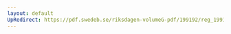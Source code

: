 ```yaml
---
layout: default
UpRedirect: https://pdf.swedeb.se/riksdagen-volumeG-pdf/199192/reg_199192/reg_199192_0977.pdf
---
```

